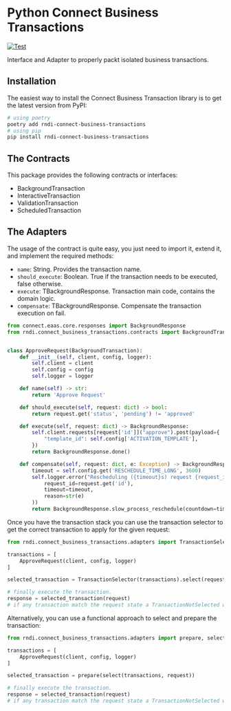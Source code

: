 # Python Connect Business Transactions

[![Test](https://github.com/othercodes/python-connect-business-transactions/actions/workflows/test.yml/badge.svg)](https://github.com/othercodes/python-connect-business-transactions/actions/workflows/test.yml)

Interface and Adapter to properly packt isolated business transactions.

## Installation

The easiest way to install the Connect Business Transaction library is to get the latest version from PyPI:

```bash
# using poetry
poetry add rndi-connect-business-transactions
# using pip
pip install rndi-connect-business-transactions
```

## The Contracts

This package provides the following contracts or interfaces:

* BackgroundTransaction
* InteractiveTransaction
* ValidationTransaction
* ScheduledTransaction

## The Adapters

The usage of the contract is quite easy, you just need to import it, extend it, and implement the required methods:

* `name`: String. Provides the transaction name.
* `should_execute`: Boolean. True if the transaction needs to be executed, false otherwise.
* `execute`: TBackgroundResponse. Transaction main code, contains the domain logic.
* `compensate`: TBackgroundResponse. Compensate the transaction execution on fail.

```python
from connect.eaas.core.responses import BackgroundResponse
from rndi.connect_business_transactions.contracts import BackgroundTransaction


class ApproveRequest(BackgroundTransaction):
    def __init__(self, client, config, logger):
        self.client = client
        self.config = config
        self.logger = logger

    def name(self) -> str:
        return 'Approve Request'

    def should_execute(self, request: dict) -> bool:
        return request.get('status', 'pending') != 'approved'

    def execute(self, request: dict) -> BackgroundResponse:
        self.client.requests[request['id']]("approve").post(payload={
            "template_id": self.config['ACTIVATION_TEMPLATE'],
        })
        return BackgroundResponse.done()

    def compensate(self, request: dict, e: Exception) -> BackgroundResponse:
        timeout = self.config.get('RESCHEDULE_TIME_LONG', 3600)
        self.logger.error("Rescheduling ({timeout}s) request {request_id} due to {reason}.".format(
            request_id=request.get('id'),
            timeout=timeout,
            reason=str(e)
        ))
        return BackgroundResponse.slow_process_reschedule(countdown=timeout)

```

Once you have the transaction stack you can use the transaction selector to get the correct transaction to apply for the
given request:

```python
from rndi.connect_business_transactions.adapters import TransactionSelector

transactions = [
    ApproveRequest(client, config, logger)
]

selected_transaction = TransactionSelector(transactions).select(request)

# finally execute the transaction.
response = selected_transaction(request)
# if any transaction match the request state a TransactionNotSelected will be raised.
```

Alternatively, you can use a functional approach to select and prepare the transaction:

```python
from rndi.connect_business_transactions.adapters import prepare, select

transactions = [
    ApproveRequest(client, config, logger)
]

selected_transaction = prepare(select(transactions, request))

# finally execute the transaction.
response = selected_transaction(request)
# if any transaction match the request state a TransactionNotSelected will be raised.
```
